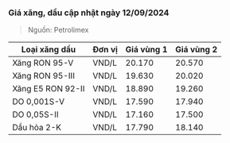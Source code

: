 
### Giá xăng, dầu cập nhật ngày 12/09/2024
> Nguồn: Petrolimex

| Loại xăng dầu     | Đơn vị | Giá vùng 1 | Giá vùng 2 |
|-------------------|--------|------------|------------|
| Xăng RON 95-V     | VND/L  |     20.170 |     20.570 |
| Xăng RON 95-III   | VND/L  |     19.630 |     20.020 |
| Xăng E5 RON 92-II | VND/L  |     18.890 |     19.260 |
| DO 0,001S-V       | VND/L  |     17.590 |     17.940 |
| DO 0,05S-II       | VND/L  |     17.160 |     17.500 |
| Dầu hỏa 2-K       | VND/L  |     17.790 |     18.140 |
